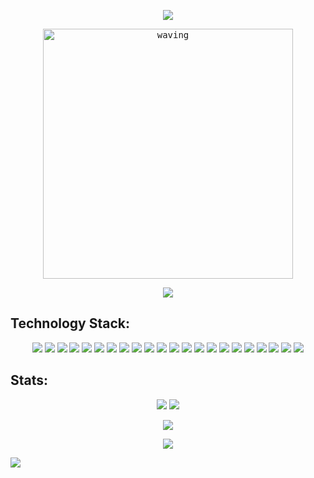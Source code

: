 <p align="center">
  <img src="https://www.pngkey.com/png/full/33-333487_welcome-graphic-design.png">
</p>

<p align="center">
  <kbd>
    <img align="center" alt="waving" width="400" src="https://c.tenor.com/b4YzfTiBP7MAAAAC/bye-bye-pokemon.gif">
  </kbd>
</p>

<p align = "center">
 <img src="https://komarev.com/ghpvc/?username=axlrott&color=blueviolet">
</p> 


<h2 align="left">Technology Stack: </h2>

<p align="center">
  <img src="https://img.shields.io/badge/Ubuntu-E95420?style=for-the-badge&logo=ubuntu&logoColor=white"/>
  <img src="https://img.shields.io/badge/elixir-%234B275F.svg?style=for-the-badge&logo=elixir&logoColor=white"/>
  <img src="https://img.shields.io/badge/Erlang-white.svg?style=for-the-badge&logo=erlang&logoColor=a90533"/>
  <img src="https://img.shields.io/badge/Python-14354C?style=for-the-badge&logo=python&logoColor=white"/>
  <img src="https://img.shields.io/badge/C-00599C?style=for-the-badge&logo=c&logoColor=white"/>
  <img src="https://img.shields.io/badge/C%2B%2B-00599C?style=for-the-badge&logo=c%2B%2B&logoColor=white"/>
  <img src="https://img.shields.io/badge/Java-ED8B00?style=for-the-badge&logo=java&logoColor=white"/>
  <img src="https://img.shields.io/badge/Rust-000000?style=for-the-badge&logo=rust&logoColor=white"/>
  <img src="https://img.shields.io/badge/-Smalltalk-white?style=for-the-badge"/>
  <img src="https://img.shields.io/badge/R-276DC3?style=for-the-badge&logo=r&logoColor=white"/>
  <img src="https://img.shields.io/badge/jupyter-%23FA0F00.svg?style=for-the-badge&logo=jupyter&logoColor=white"/>
  <img src="https://img.shields.io/badge/Markdown-000000?style=for-the-badge&logo=markdown&logoColor=white"/>
  <img src="https://img.shields.io/badge/Eclipse-2C2255?style=for-the-badge&logo=eclipse&logoColor=white"/>
  <img src="https://img.shields.io/badge/VIM-%2311AB00.svg?&style=for-the-badge&logo=vim&logoColor=white"/>
  <img src="https://img.shields.io/badge/Visual_Studio_Code-0078D4?style=for-the-badge&logo=visual%20studio%20code&logoColor=white"/>
  <img src="https://img.shields.io/badge/sublime_text-%23575757.svg?&style=for-the-badge&logo=sublime-text&logoColor=important"/>
  <img src="https://img.shields.io/badge/GIT-E44C30?style=for-the-badge&logo=git&logoColor=white"/>
  <img src="https://img.shields.io/badge/github-%23121011.svg?style=for-the-badge&logo=github&logoColor=white"/>
  <img src="https://img.shields.io/badge/Firefox_Browser-FF7139?style=for-the-badge&logo=Firefox-Browser&logoColor=white"/>
  <img src="https://img.shields.io/badge/postgres-%23316192.svg?style=for-the-badge&logo=postgresql&logoColor=white"/>
  <img src="https://img.shields.io/badge/Exercism-009CAB?style=for-the-badge&logo=exercism&logoColor=white"/>
  <img src="https://img.shields.io/badge/pandas-%23150458.svg?style=for-the-badge&logo=pandas&logoColor=white"/>
</p>


<h2 align="left">Stats:</h2>

<p align = "center">
  <img  src = "https://github-readme-stats.vercel.app/api?username=axlrott&count_private=true&show_icons=true&theme=dark&line_height=27">
  <img src = "https://github-readme-stats.vercel.app/api/top-langs/?username=axlrott&theme=dark">
</p>

<p align = "center">
 <img  src="https://github-readme-streak-stats.herokuapp.com/?user=axlrott&show_icons=true&locale=en&layout=compact&theme=dark&line_height=0" />
</p> 

<p align = "center">
 <img src="https://activity-graph.herokuapp.com/graph?username=axlrott&theme=react-dark">
</p> 

<p align = "left">
 <img src="http://ForTheBadge.com/images/badges/powered-by-electricity.svg">
</p> 
